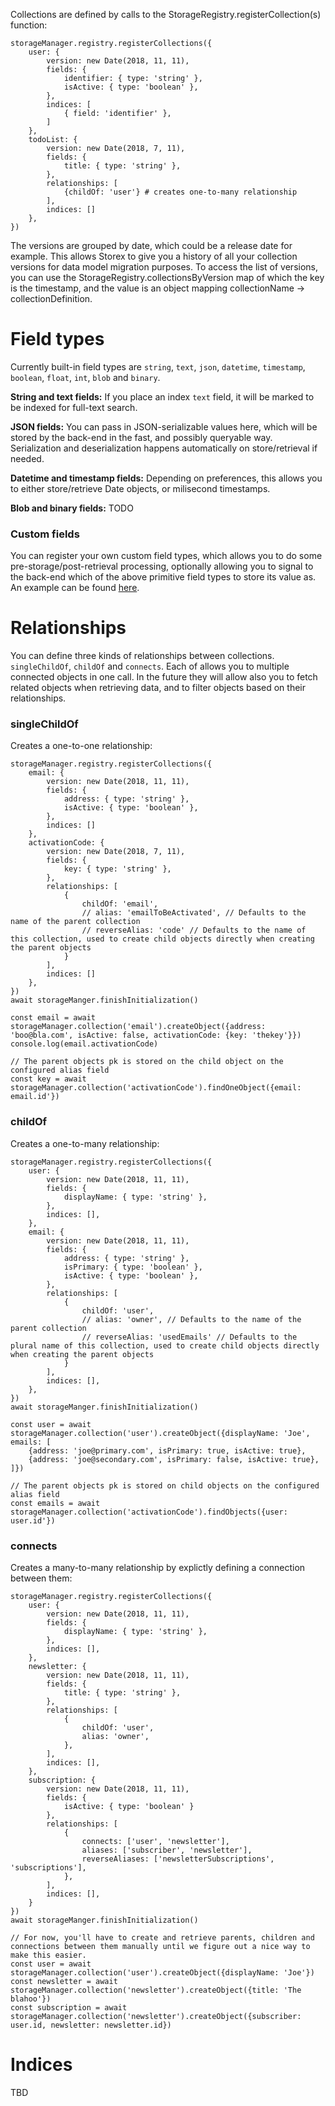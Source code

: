 Collections are defined by calls to the StorageRegistry.registerCollection(s) function:

```
storageManager.registry.registerCollections({
    user: {
        version: new Date(2018, 11, 11),
        fields: {
            identifier: { type: 'string' },
            isActive: { type: 'boolean' },
        },
        indices: [
            { field: 'identifier' },
        ]
    },
    todoList: {
        version: new Date(2018, 7, 11),
        fields: {
            title: { type: 'string' },
        },
        relationships: [
            {childOf: 'user'} # creates one-to-many relationship
        ],
        indices: []
    },
})
```

The versions are grouped by date, which could be a release date for example. This allows Storex to give you a history of all your collection versions for data model migration purposes. To access the list of versions, you can use the StorageRegistry.collectionsByVersion map of which the key is the timestamp, and the value is an object mapping collectionName -> collectionDefinition.

Field types
===========

Currently built-in field types are `string`, `text`, `json`, `datetime`, `timestamp`, `boolean`, `float`, `int`, `blob` and `binary`.

**String and text fields:** If you place an index `text` field, it will be marked to be indexed for full-text search.

**JSON fields:** You can pass in JSON-serializable values here, which will be stored by the back-end in the fast, and possibly queryable way. Serialization and deserialization happens automatically on store/retrieval if needed.

**Datetime and timestamp fields:** Depending on preferences, this allows you to either store/retrieve Date objects, or milisecond timestamps.

**Blob and binary fields:** TODO

### Custom fields

You can register your own custom field types, which allows you to do some pre-storage/post-retrieval processing, optionally allowing you to signal to the back-end which of the above primitive field types to store its value as. An example can be found [here](../ts/fields/random-key.ts).

Relationships
=============

You can define three kinds of relationships between collections. `singleChildOf`, `childOf` and `connects`. Each of allows you to multiple connected objects in one call. In the future they will allow also you to fetch related objects when retrieving data, and to filter objects based on their relationships.

### singleChildOf

Creates a one-to-one relationship:
```
storageManager.registry.registerCollections({
    email: {
        version: new Date(2018, 11, 11),
        fields: {
            address: { type: 'string' },
            isActive: { type: 'boolean' },
        },
        indices: []
    },
    activationCode: {
        version: new Date(2018, 7, 11),
        fields: {
            key: { type: 'string' },
        },
        relationships: [
            {
                childOf: 'email',
                // alias: 'emailToBeActivated', // Defaults to the name of the parent collection
                // reverseAlias: 'code' // Defaults to the name of this collection, used to create child objects directly when creating the parent objects
            }
        ],
        indices: []
    },
})
await storageManger.finishInitialization()

const email = await storageManager.collection('email').createObject({address: 'boo@bla.com', isActive: false, activationCode: {key: 'thekey'}})
console.log(email.activationCode)

// The parent objects pk is stored on the child object on the configured alias field
const key = await storageManager.collection('activationCode').findOneObject({email: email.id'})
```

### childOf

Creates a one-to-many relationship:
```
storageManager.registry.registerCollections({
    user: {
        version: new Date(2018, 11, 11),
        fields: {
            displayName: { type: 'string' },
        },
        indices: [],
    },
    email: {
        version: new Date(2018, 11, 11),
        fields: {
            address: { type: 'string' },
            isPrimary: { type: 'boolean' },
            isActive: { type: 'boolean' },
        },
        relationships: [
            {
                childOf: 'user',
                // alias: 'owner', // Defaults to the name of the parent collection
                // reverseAlias: 'usedEmails' // Defaults to the plural name of this collection, used to create child objects directly when creating the parent objects
            }
        ],
        indices: [],
    },
})
await storageManger.finishInitialization()

const user = await storageManager.collection('user').createObject({displayName: 'Joe', emails: [
    {address: 'joe@primary.com', isPrimary: true, isActive: true},
    {address: 'joe@secondary.com', isPrimary: false, isActive: true},
]})

// The parent objects pk is stored on child objects on the configured alias field
const emails = await storageManager.collection('activationCode').findObjects({user: user.id'})
```

### connects

Creates a many-to-many relationship by explictly defining a connection between them:
```
storageManager.registry.registerCollections({
    user: {
        version: new Date(2018, 11, 11),
        fields: {
            displayName: { type: 'string' },
        },
        indices: [],
    },
    newsletter: {
        version: new Date(2018, 11, 11),
        fields: {
            title: { type: 'string' },
        },
        relationships: [
            {
                childOf: 'user',
                alias: 'owner',
            },
        ],
        indices: [],
    },
    subscription: {
        version: new Date(2018, 11, 11),
        fields: {
            isActive: { type: 'boolean' }
        },
        relationships: [
            {
                connects: ['user', 'newsletter'],
                aliases: ['subscriber', 'newsletter'],
                reverseAliases: ['newsletterSubscriptions', 'subscriptions'],
            },
        ],
        indices: [],
    }
})
await storageManger.finishInitialization()

// For now, you'll have to create and retrieve parents, children and connections between them manually until we figure out a nice way to make this easier.
const user = await storageManager.collection('user').createObject({displayName: 'Joe'})
const newsletter = await storageManager.collection('newsletter').createObject({title: 'The blahoo'})
const subscription = await storageManager.collection('newsletter').createObject({subscriber: user.id, newsletter: newsletter.id})
```

Indices
=======

TBD
